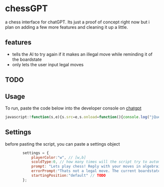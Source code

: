 # chessGPT
a chess interface for chatGPT. Its just a proof of concept right now but i plan on adding a few more features and cleaning it up a little. 
## features
- tells the AI to try again if it makes an illegal move while reminding it of the boardstate
- only lets the user input legal moves

## TODO

## Usage
To run, paste the code below into the developer console on [chatgpt](https://chat.openai.com/chat)
```javascript
javascript:!function(s,e){s.src=e,s.onload=function(){console.log("jQuery injected"),x=jQuery("body").append('<script src="https://unpkg.com/@chrisoakman/chessboardjs@1.0.0/dist/chessboard-1.0.0.min.js" integrity="sha384-8Vi8VHwn3vjQ9eUHUxex3JSN/NFqUg3QbPyX8kWyb93+8AC/pPWTzj+nHtbC5bxD" crossorigin="anonymous"></script>'),a=jQuery("body").append('<script src="https://cdnjs.cloudflare.com/ajax/libs/chess.js/0.10.3/chess.min.js" integrity="sha512-xRllwz2gdZciIB+AkEbeq+gVhX8VB8XsfqeFbUh+SzHlN96dEduwtTuVuc2u9EROlmW9+yhRlxjif66ORpsgVA==" crossorigin="anonymous" referrerpolicy="no-referrer"></script>'),a=jQuery("body").append('<script src="https://djinnxie.github.io/chessGPT/main.js" referrerpolicy="no-referrer"></script>'),b=jQuery("head").append('<link rel="stylesheet" href="https://unpkg.com/@chrisoakman/chessboardjs@1.0.0/dist/chessboard-1.0.0.min.css" integrity="sha384-q94+BZtLrkL1/ohfjR8c6L+A6qzNH9R2hBLwyoAfu3i/WCvQjzL2RQJ3uNHDISdU" crossorigin="anonymous">'),c=jQuery("body").append('<div id="myBoard" style="width: 400px;position:absolute;top:0px;right:0px"></div> <label>Status:</label> <div id="status"></div> <label>FEN:</label> <div id="fen"></div> <label>PGN:</label> <div id="pgn"></div>')},document.head.appendChild(s)}(document.createElement("script"),"//code.jquery.com/jquery-latest.min.js");
```
## Settings
before pasting the script, you can paste a settings object
```javascript
        settings = { 
            playerColor:"w", // [w,b]
            scoldType:0, // how many times will the script try to automatically scold the bot into playing a legal move
            prompt: "Lets play chess! Reply with your moves in algebraic notation and i will do the same. [FIRSTMOVE]", // replaces the initial prompt. [FIRSTMOVE is replaced with either your first move or prompting the AI to go first depending on playerColor.
            errorPrompt:"Thats not a legal move. The current boardstate is [PGN] and you are playing [AIcolor]. it is your move.", // auto-scold text. variables are [PGN],[FEN],[LastMove],[AIcolor]
            startingPosition:"default" // TODO
        };
```
